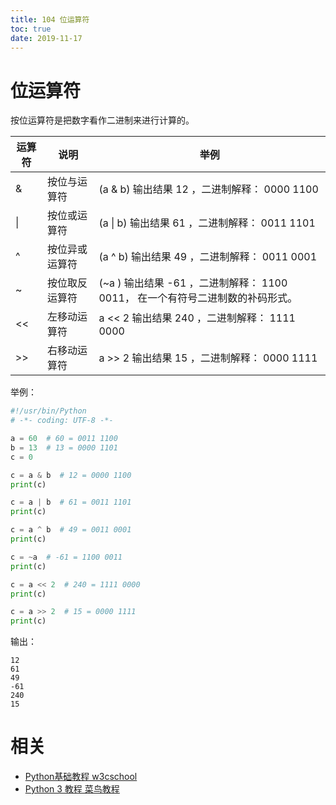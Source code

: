 ```yaml
---
title: 104 位运算符
toc: true
date: 2019-11-17
---
```


# 位运算符

按位运算符是把数字看作二进制来进行计算的。


| 运算符 | 说明             | 举例                                  |
| ---- | -------------- | ------------------------------------------------------------ |
| &    | 按位与运算符   | (a & b) 输出结果 12 ，二进制解释： 0000 1100                 |
| \|   | 按位或运算符   | (a \| b) 输出结果 61 ，二进制解释： 0011 1101                |
| ^    | 按位异或运算符 | (a ^ b) 输出结果 49 ，二进制解释： 0011 0001                 |
| ~    | 按位取反运算符 | (~a ) 输出结果 -61 ，二进制解释： 1100 0011， 在一个有符号二进制数的补码形式。 |
| <<   | 左移动运算符   | a << 2 输出结果 240 ，二进制解释： 1111 0000                 |
| >>   | 右移动运算符   | a >> 2 输出结果 15 ，二进制解释： 0000 1111                  |


举例：

```py
#!/usr/bin/Python
# -*- coding: UTF-8 -*-

a = 60  # 60 = 0011 1100
b = 13  # 13 = 0000 1101
c = 0

c = a & b  # 12 = 0000 1100
print(c)

c = a | b  # 61 = 0011 1101
print(c)

c = a ^ b  # 49 = 0011 0001
print(c)

c = ~a  # -61 = 1100 0011
print(c)

c = a << 2  # 240 = 1111 0000
print(c)

c = a >> 2  # 15 = 0000 1111
print(c)
```

输出：

```
12
61
49
-61
240
15
```





# 相关

- [Python基础教程 w3cschool](https://www.w3cschool.cn/Python/)
- [Python 3 教程 菜鸟教程](http://www.runoob.com/Python3/Python3-tutorial.html)
